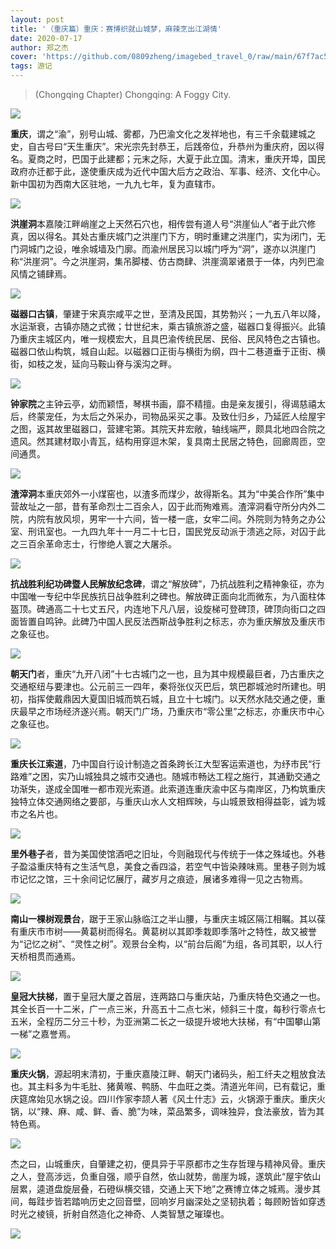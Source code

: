 ```yaml
---
layout: post
title: '（重庆篇）重庆：赛博织就山城梦，麻辣烹出江湖情'
date: 2020-07-17
author: 郑之杰
cover: 'https://github.com/0809zheng/imagebed_travel_0/raw/main/67f7ac5488c538a9b5c8bfc6.png'
tags: 游记
---
```


> (Chongqing Chapter) Chongqing: A Foggy City.

![](https://github.com/0809zheng/imagebed_travel_0/raw/main/67f7ac5488c538a9b5c8bfc6.png)

**重庆**，谓之“渝”，别号山城、雾都，乃巴渝文化之发祥地也，有三千余载建城之史，自古号曰“天生重庆”。宋光宗先封恭王，后践帝位，升恭州为重庆府，因以得名。夏商之时，巴国于此建都；元末之际，大夏于此立国。清末，重庆开埠，国民政府亦迁都于此，遂使重庆成为近代中国大后方之政治、军事、经济、文化中心。新中国初为西南大区驻地，一九九七年，复为直辖市。

![](https://github.com/0809zheng/imagebed_travel_0/raw/main/67f510f188c538a9b5c663f1.png)

**洪崖洞**本嘉陵江畔峭崖之上天然石穴也，相传尝有道人号“洪崖仙人”者于此穴修真，因以得名。其处古重庆城门之洪崖门下方，明时重建之洪崖门，实为闭门，无门洞城门之设，唯余城墙及门廓。而渝州居民习以城门呼为“洞”，遂亦以洪崖门称“洪崖洞”。今之洪崖洞，集吊脚楼、仿古商肆、洪崖滴翠诸景于一体，内列巴渝风情之铺肆焉。

![](https://github.com/0809zheng/imagebed_travel_0/raw/main/67f5148988c538a9b5c6664d.png)

**磁器口古镇**，肇建于宋真宗咸平之世，至清及民国，其势勃兴；一九五八年以降，水运渐衰，古镇亦随之式微；廿世纪末，乘古镇旅游之盛，磁器口复得振兴。此镇乃重庆主城区内，唯一规模宏大，且具巴渝传统民居、民俗、民风特色之古镇也。磁器口依山构筑，城自山起。以磁器口正街与横街为纲，四十二巷道垂于正街、横街，如枝之发，延向马鞍山脊与溪沟之畔。

![](https://github.com/0809zheng/imagebed_travel_0/raw/main/67f51c2688c538a9b5c669db.png)

**钟家院**之主钟云亭，幼而颖悟，琴棋书画，靡不精擅。由是亲友援引，得谒慈禧太后，终蒙宠任，为太后之外采办，司物品采买之事。及致仕归乡，乃延匠人绘屋宇之图，返其故里磁器口，营建宅第。其院天井宏敞，轴线端严，颇具北地四合院之遗风。然其建材取小青瓦，结构用穿逗木架，复具南土民居之特色，回廊周匝，空间通贯。

![](https://github.com/0809zheng/imagebed_travel_0/raw/main/67f51d2d88c538a9b5c66a62.png)

**渣滓洞**本重庆郊外一小煤窑也，以渣多而煤少，故得斯名。其为“中美合作所”集中营故址之一部，昔有革命烈士二百余人，囚于此而殉难焉。渣滓洞看守所分内外二院，内院有放风坝，男牢一十六间，皆一楼一底，女牢二间。外院则为特务之办公室、刑讯室也。一九四九年十一月二十七日，国民党反动派于溃逃之际，对囚于此之三百余革命志士，行惨绝人寰之大屠杀。

![](https://github.com/0809zheng/imagebed_travel_0/raw/main/67f51edd88c538a9b5c66b0a.png)

**抗战胜利纪功碑暨人民解放纪念碑**，谓之“解放碑”，乃抗战胜利之精神象征，亦为中国唯一专纪中华民族抗日战争胜利之碑也。解放碑正面向北而微东，为八面柱体盔顶。碑通高二十七丈五尺，内连地下凡八层，设旋梯可登碑顶，碑顶向街口之四面皆置自鸣钟。此碑乃中国人民反法西斯战争胜利之标志，亦为重庆解放及重庆市之象征也。

![](https://github.com/0809zheng/imagebed_travel_0/raw/main/67f51ff988c538a9b5c66b9f.png)

**朝天门**者，重庆“九开八闭”十七古城门之一也，且为其中规模最巨者，乃古重庆之交通枢纽与要津也。公元前三一四年，秦将张仪灭巴后，筑巴郡城池时所建也。明初，指挥使戴鼎因大夏国旧城而筑石城，且立十七城门。以天然水陆交通之便，重庆最早之市场经济遂兴焉。朝天门广场，乃重庆市“零公里”之标志，亦重庆市中心之象征也。

![](https://github.com/0809zheng/imagebed_travel_0/raw/main/67f521d188c538a9b5c66c3d.png)

**重庆长江索道**，乃中国自行设计制造之首条跨长江大型客运索道也，为纾市民“行路难”之困，实乃山城独具之城市交通也。随城市畅达工程之施行，其通勤交通之功渐失，遂成全国唯一都市观光索道。此索道连重庆渝中区与南岸区，乃构筑重庆独特立体交通网络之要部，与重庆山水人文相辉映，与山城景致相得益彰，诚为城市之名片也。

![](https://github.com/0809zheng/imagebed_travel_0/raw/main/67f670a288c538a9b5c7c650.png)

**里外巷子**者，昔为美国使馆酒吧之旧址，今则融现代与传统于一体之殊域也。外巷子盈溢重庆特有之生活气息，美食之香四溢，若空气中皆染辣味焉。里巷子则为城市记忆之馆，三十余间记忆展厅，藏岁月之痕迹，展诸多难得一见之古物焉。

![](https://github.com/0809zheng/imagebed_travel_0/raw/main/67f671cc88c538a9b5c7c6b7.png)

**南山一棵树观景台**，踞于王家山脉临江之半山腰，与重庆主城区隔江相瞩。其以葆有重庆市市树——黄葛树而得名。黄葛树以其即季栽即季落叶之特性，故又被誉为“记忆之树”、“灵性之树”。观景台全构，以“前台后阁”为组，各司其职，以人行天桥相贯而通焉。

![](https://github.com/0809zheng/imagebed_travel_0/raw/main/67f523ce88c538a9b5c66ce9.png)

**皇冠大扶梯**，置于皇冠大厦之首层，连两路口与重庆站，乃重庆特色交通之一也。其全长百一十二米，广一点三米，升高五十二点七米，倾斜三十度，每秒行零点七五米，全程历二分三十秒，为亚洲第二长之一级提升坡地大扶梯，有“中国攀山第一梯”之嘉誉焉。

![](https://github.com/0809zheng/imagebed_travel_0/raw/main/67f6733088c538a9b5c7c71c.png)

**重庆火锅**，源起明末清初，于重庆嘉陵江畔、朝天门诸码头，船工纤夫之粗放食法也。其主料多为牛毛肚、猪黄喉、鸭肠、牛血旺之类。清道光年间，已有载记，重庆筵席始见水锅之设。四川作家李颉人著《风土什志》云，火锅源于重庆。重庆火锅，以“辣、麻、咸、鲜、香、脆”为味，菜品繁多，调味独异，食法豪放，皆为其特色焉。

![](https://github.com/0809zheng/imagebed_travel_0/raw/main/67f6754188c538a9b5c7c7ad.png)

杰之曰，山城重庆，自肇建之初，便具异于平原都市之生存哲理与精神风骨。重庆之人，登高涉远，负重自强，顺乎自然，依山就势，凿崖为城，遂筑此“屋宇依山层累，逵道盘旋层叠，石磴纵横交错，交通上天下地”之赛博立体之城焉。漫步其间，每跬步皆若踏响历史之回音壁，回响岁月幽深处之坚韧执着；每顾盼皆如穿透时光之棱镜，折射自然造化之神奇、人类智慧之璀璨也。

![](https://github.com/0809zheng/imagebed_travel_0/raw/main/67f6756388c538a9b5c7c7b9.jpg)
